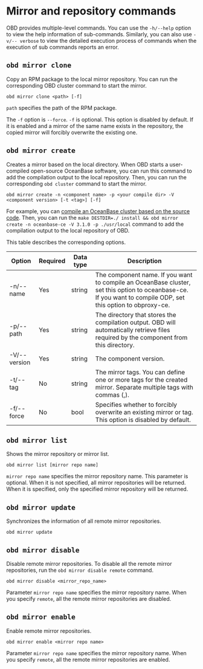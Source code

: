 # Mirror and repository commands

OBD provides multiple-level commands. You can use the `-h/--help` option to view the help information of sub-commands. Similarly, you can also use `- v/-- verbose` to view the detailed execution process of commands when the execution of sub commands reports an error.

## `obd mirror clone`

Copy an RPM package to the local mirror repository. You can run the corresponding OBD cluster command to start the mirror.

```shell
obd mirror clone <path> [-f]
```

`path` specifies the path of the RPM package.

The `-f` option is `--force`. `-f` is optional. This option is disabled by default. If it is enabled and a mirror of the same name exists in the repository, the copied mirror will forcibly overwrite the existing one.

## `obd mirror create`

Creates a mirror based on the local directory. When OBD starts a user-compiled open-source OceanBase software, you can run this command to add the compilation output to the local repository. Then, you can run the corresponding `obd cluster` command to start the mirror.

```shell
obd mirror create -n <component name> -p <your compile dir> -V <component version> [-t <tag>] [-f]
```

For example, you can [compile an OceanBase cluster based on the source code](https://www.oceanbase.com/en/docs/community-observer-en-10000000000209369). Then, you can run the `make DESTDIR=./ install && obd mirror create -n oceanbase-ce -V 3.1.0 -p ./usr/local` command to add the compilation output to the local repository of OBD.

This table describes the corresponding options.

| Option | Required | Data type | Description |
--- | --- | --- |---
| -n/--name | Yes | string | The component name. If you want to compile an OceanBase cluster, set this option to oceanbase-ce. If you want to compile ODP, set this option to obproxy-ce.  |
| -p/--path | Yes | string | The directory that stores the compilation output. OBD will automatically retrieve files required by the component from this directory.  |
| -V/--version | Yes | string | The component version.  |
| -t/--tag | No | string | The mirror tags. You can define one or more tags for the created mirror. Separate multiple tags with commas (,).  |
| -f/--force | No | bool | Specifies whether to forcibly overwrite an existing mirror or tag. This option is disabled by default.  |

## `obd mirror list`

Shows the mirror repository or mirror list.

```shell
obd mirror list [mirror repo name]
```

`mirror repo name` specifies the mirror repository name. This parameter is optional. When it is not specified, all mirror repositories will be returned. When it is specified, only the specified mirror repository will be returned.

## `obd mirror update`

Synchronizes the information of all remote mirror repositories.

```shell
obd mirror update
```

## `obd mirror disable`

Disable remote mirror repositories. To disable all the remote mirror repositories, run the `obd mirror disable remote` command.

```shell
obd mirror disable <mirror_repo_name>
```

Parameter `mirror repo name` specifies the mirror repository name. When you specify `remote`, all the remote mirror repositories are disabled.

## `obd mirror enable`

Enable remote mirror repositories.

```shell
obd mirror enable <mirror repo name>
```

Parameter `mirror repo name` specifies the mirror repository name. When you specify `remote`, all the remote mirror repositories are enabled.
